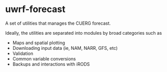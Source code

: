 # uwrf-forecast
A set of utilities that manages the CUERG forecast.

Ideally, the utilities are separated into modules by broad categories such as
- Maps and spatial plotting
- Downloading input data (ie, NAM, NARR, GFS, etc)
- Validation
- Common variable conversions
- Backups and interactions with iRODS
